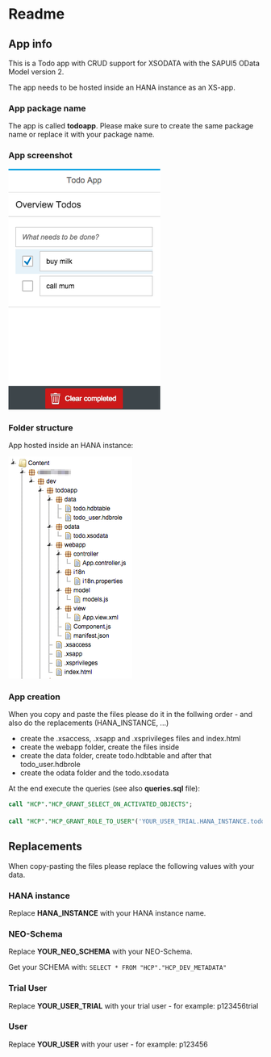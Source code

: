 # Readme

## App info
This is a Todo app with CRUD support for XSODATA with the SAPUI5 OData Model version 2.

The app needs to be hosted inside an HANA instance as an XS-app.

### App package name
The app is called **todoapp**. Please make sure to create the same package name or replace it with your package name.

### App screenshot
![Todo App Screenshot](screenshot_todo.png)

### Folder structure
App hosted inside an HANA instance:

![Todo App Folder Structure](folder_structure_todo.png)

### App creation

When you copy and paste the files please do it in the follwing order - and also do the replacements (HANA_INSTANCE, ...)

* create the .xsaccess, .xsapp and .xsprivileges files and index.html
* create the webapp folder, create the files inside
* create the data folder, create todo.hdbtable and after that todo_user.hdbrole
* create the odata folder and the todo.xsodata

At the end execute the queries (see also **queries.sql** file):

```sql
call "HCP"."HCP_GRANT_SELECT_ON_ACTIVATED_OBJECTS";

call "HCP"."HCP_GRANT_ROLE_TO_USER"('YOUR_USER_TRIAL.HANA_INSTANCE.todoapp.data::todo_user','YOUR_USER');
```

## Replacements
When copy-pasting the files please replace the following values with your data.

### HANA instance
Replace **HANA_INSTANCE** with your HANA instance name.

### NEO-Schema
Replace **YOUR_NEO_SCHEMA** with your NEO-Schema.

Get your SCHEMA with: `SELECT * FROM "HCP"."HCP_DEV_METADATA"`

### Trial User
Replace **YOUR_USER_TRIAL** with your trial user - for example: p123456trial

### User
Replace **YOUR_USER** with your user - for example: p123456